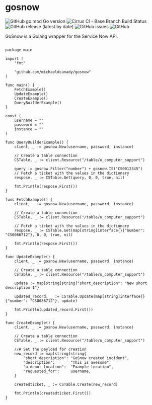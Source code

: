 # gosnow

![GitHub go.mod Go version](https://img.shields.io/github/go-mod/go-version/michaeldcanady/gosnow?style=plastic)
![Cirrus CI - Base Branch Build Status](https://img.shields.io/cirrus/github/michaeldcanady/gosnow?style=plastic)
![GitHub release (latest by date)](https://img.shields.io/github/v/release/michaeldcanady/gosnow?style=plastic)
![GitHub issues](https://img.shields.io/github/issues/michaeldcanady/gosnow?style=plastic)
![GitHub](https://img.shields.io/github/license/michaeldcanady/gosnow?style=plastic)

GoSnow is a Golang wrapper for the Service Now API.

```golang

package main

import (
	"fmt"

	"github.com/michaeldcanady/gosnow"
)

func main() {
	FetchExample()
	UpdateExample()
	CreateExample()
	QueryBuilderExample()
}

const (
	username = ""
	password = ""
	instance = ""
)

func QueryBuilderExample() {
	client, _ := gosnow.New(username, password, instance)

	// Create a table connection
	CSTable, _ := client.Resource("/table/u_computer_support")

	query := gosnow.Filter("number") + gosnow.IS("CS0012345")
	// Fetch a ticket with the values in the dictionary
	respose, _ := CSTable.Get(query, 0, 0, true, nil)

	fmt.Println(respose.First())
}

func FetchExample() {
	client, _ := gosnow.New(username, password, instance)

	// Create a table connection
	CSTable, _ := client.Resource("/table/u_computer_support")

	// Fetch a ticket with the values in the dictionary
	respose, _ := CSTable.Get(map[string]interface{}{"number": "CS0086712"}, 0, 0, true, nil)

	fmt.Println(respose.First())
}

func UpdateExample() {
	client, _ := gosnow.New(username, password, instance)

	// Create a table connection
	CSTable, _ := client.Resource("/table/u_computer_support")

	update := map[string]string{"short_description": "New short description 1"}

	updated_record, _ := CSTable.Update(map[string]interface{}{"number": "CS0086712"}, update)

	fmt.Println(updated_record.First())
}

func CreateExample() {
	client, _ := gosnow.New(username, password, instance)

	// Create a table connection
	CSTable, _ := client.Resource("/table/u_computer_support")

	//# Set the payload for creation
	new_record := map[string]string{
		"short_description": "GoSnow created incident",
		"description":       "This is awesome",
		"u_depot_location":  "Example location",
		"requested_for":     username,
	}

	createdticket, _ := CSTable.Create(new_record)

	fmt.Println(createdticket.First())
}


```
